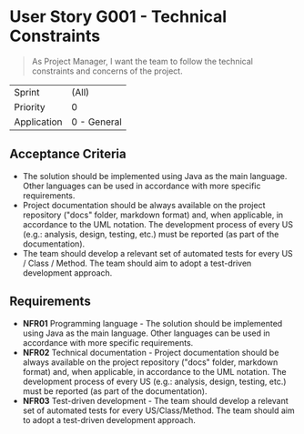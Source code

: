 # User Story G001 - Technical Constraints

> As Project Manager, I want the team to follow the technical constraints and concerns of the project.

|             |             |
| ----------- | ----------- |
| Sprint      | (All)       |
| Priority    | 0           |
| Application | 0 - General |

## Acceptance Criteria

- The solution should be implemented using Java as the main language. Other languages can be used in accordance with more specific requirements.
- Project documentation should be always available on the project repository ("docs" folder, markdown format) and, when applicable, in accordance to the UML notation. The development process of every US (e.g.: analysis, design, testing, etc.) must be reported (as part of the documentation).
- The team should develop a relevant set of automated tests for every US / Class / Method. The team should aim to adopt a test-driven development approach.

## Requirements

- **NFR01** Programming language - The solution should be implemented using Java as the main language. Other languages can be used in accordance with more specific requirements.
- **NFR02** Technical documentation - Project documentation should be always available on the project repository ("docs" folder, markdown format) and, when applicable, in accordance to the UML notation. The development process of every US (e.g.: analysis, design, testing, etc.) must be reported (as part of the documentation).
- **NFR03** Test-driven development - The team should develop a relevant set of automated tests for every US/Class/Method. The team should aim to adopt a test-driven development approach.
